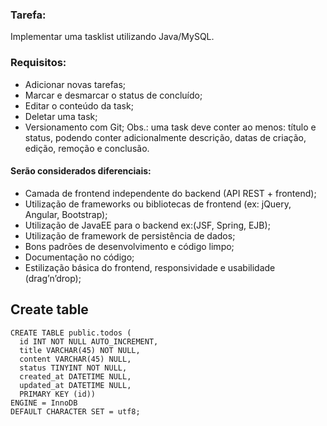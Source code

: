 ### Tarefa:
Implementar uma tasklist utilizando Java/MySQL.

### Requisitos:

- Adicionar novas tarefas;
- Marcar e desmarcar o status de concluído;
- Editar o conteúdo da task;
- Deletar uma task;
- Versionamento com Git;
Obs.: uma task deve conter ao menos: título e status, podendo conter adicionalmente descrição, datas de
criação, edição, remoção e conclusão.

#### Serão considerados diferenciais:
- Camada de frontend independente do backend (API REST + frontend);
- Utilização de frameworks ou bibliotecas de frontend (ex: jQuery, Angular, Bootstrap);
- Utilização de JavaEE para o backend ex:(JSF, Spring, EJB);
- Utilização de framework de persistência de dados;
- Bons padrões de desenvolvimento e código limpo;
- Documentação no código;
- Estilização básica do frontend, responsividade e usabilidade (drag’n’drop);


## Create table
```dbn-sql
CREATE TABLE public.todos (
  id INT NOT NULL AUTO_INCREMENT,
  title VARCHAR(45) NOT NULL,
  content VARCHAR(45) NULL,
  status TINYINT NOT NULL,
  created_at DATETIME NULL,
  updated_at DATETIME NULL,
  PRIMARY KEY (id))
ENGINE = InnoDB
DEFAULT CHARACTER SET = utf8;
```